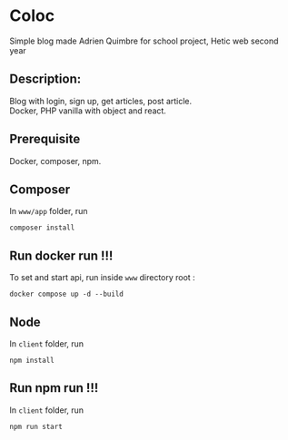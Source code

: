 # Coloc

Simple blog made Adrien Quimbre for school project, Hetic web second year

## Description:

Blog with login, sign up, get articles, post article.
<br>
Docker, PHP vanilla with object and react.

## Prerequisite
Docker, composer, npm.

## Composer
In `www/app` folder, run
```console
composer install
```

## Run docker run !!!

To set and start api, run inside `www` directory root :
```console
docker compose up -d --build
```

## Node
In `client` folder, run
```console
npm install
```

## Run npm run !!!
In `client` folder, run
```console
npm run start
```

